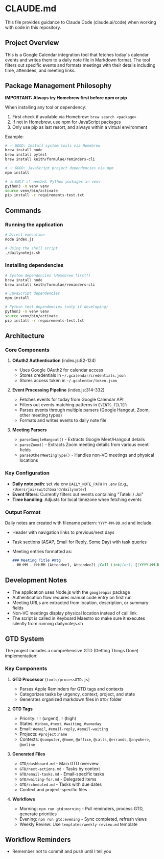 # CLAUDE.md

This file provides guidance to Claude Code (claude.ai/code) when working with code in this repository.

## Project Overview

This is a Google Calendar integration tool that fetches today's calendar events and writes them to a daily note file in Markdown format. The tool filters out specific events and formats meetings with their details including time, attendees, and meeting links.

## Package Management Philosophy

**IMPORTANT: Always try Homebrew first before npm or pip**

When installing any tool or dependency:
1. First check if available via Homebrew: `brew search <package>`
2. If not in Homebrew, use npm for JavaScript packages
3. Only use pip as last resort, and always within a virtual environment

Example:
```bash
# ✅ GOOD: Install system tools via Homebrew
brew install node
brew install pytest
brew install keith/formulae/reminders-cli

# ✅ GOOD: JavaScript project dependencies via npm
npm install

# ⚠️ ONLY if needed: Python packages in venv
python3 -m venv venv
source venv/bin/activate
pip install -r requirements-test.txt
```

## Commands

### Running the application

```bash
# Direct execution
node index.js

# Using the shell script
./dailynotejs.sh
```

### Installing dependencies

```bash
# System dependencies (Homebrew first!)
brew install node
brew install keith/formulae/reminders-cli

# JavaScript dependencies
npm install

# Python test dependencies (only if developing)
python3 -m venv venv
source venv/bin/activate
pip install -r requirements-test.txt
```

## Architecture

### Core Components

1. **OAuth2 Authentication** (index.js:82-124)
   - Uses Google OAuth2 for calendar access
   - Stores credentials in `~/.gcalendar/credentials.json`
   - Stores access token in `~/.gcalendar/token.json`

2. **Event Processing Pipeline** (index.js:314-332)
   - Fetches events for today from Google Calendar API
   - Filters out events matching patterns in `EVENTS_FILTER`
   - Parses events through multiple parsers (Google Hangout, Zoom, other meeting types)
   - Formats and writes events to daily note file

3. **Meeting Parsers**
   - `parseGoogleHangout()` - Extracts Google Meet/Hangout details
   - `parseZoom()` - Extracts Zoom meeting details from various event fields
   - `parseOtherMeetingType()` - Handles non-VC meetings and physical locations

### Key Configuration

- **Daily note path**: set via env `DAILY_NOTE_PATH` in `.env` (e.g., `/Users/joi/switchboard/dailynote/`)
- **Event filters**: Currently filters out events containing "Tateki / Joi"
- **Time handling**: Adjusts for local timezone when fetching events

### Output Format

Daily notes are created with filename pattern: `YYYY-MM-DD.md` and include:

- Header with navigation links to previous/next days
- Task sections (ASAP, Email for Reply, Some Day) with task queries
- Meeting entries formatted as:

  ```markdown
  ### Meeting Title #mtg
  - HH:MM - HH:MM (Attendee1, Attendee2) [Call Link](url) [[YYYY-MM-DD-HHMM]]
  ```

## Development Notes

- The application uses Node.js with the `googleapis` package
- Authentication flow requires manual code entry on first run
- Meeting URLs are extracted from location, description, or summary fields
- Non-VC meetings display physical location instead of call link
- The script is called in Keyboard Maestro so make sure it executes silently from running dailynotejs.sh

## GTD System

The project includes a comprehensive GTD (Getting Things Done) implementation:

### Key Components

1. **GTD Processor** (`tools/processGTD.js`)
   - Parses Apple Reminders for GTD tags and contexts
   - Categorizes tasks by urgency, context, project, and state
   - Generates organized markdown files in `GTD/` folder

2. **GTD Tags**
   - Priority: `!!` (urgent), `!` (high)
   - States: `#inbox`, `#next`, `#waiting`, `#someday`
   - Email: `#email`, `#email-reply`, `#email-waiting`
   - Projects: `#project:name`
   - Contexts: `@computer`, `@home`, `@office`, `@calls`, `@errands`, `@anywhere`, `@online`

3. **Generated Files**
   - `GTD/dashboard.md` - Main GTD overview
   - `GTD/next-actions.md` - Tasks by context
   - `GTD/email-tasks.md` - Email-specific tasks
   - `GTD/waiting-for.md` - Delegated items
   - `GTD/scheduled.md` - Tasks with due dates
   - Context and project-specific files

4. **Workflows**
   - Morning: `npm run gtd:morning` - Pull reminders, process GTD, generate priorities
   - Evening: `npm run gtd:evening` - Sync completed, refresh views
   - Weekly Review: Use `templates/weekly-review.md` template

## Workflow Reminders

- Remember not to commit and push until I tell you